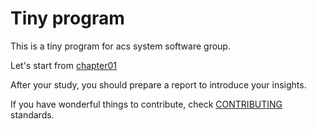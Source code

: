 # Tiny program

This is a tiny program for acs system software group.

Let's start from [chapter01](chapter01/README.md)

After your study, you should prepare a report to introduce your insights.

If you have wonderful things to contribute, check [CONTRIBUTING](https://github.com/ACSInfoHighway/tiny-program/blob/main/CONTRIBUTING.md) standards.